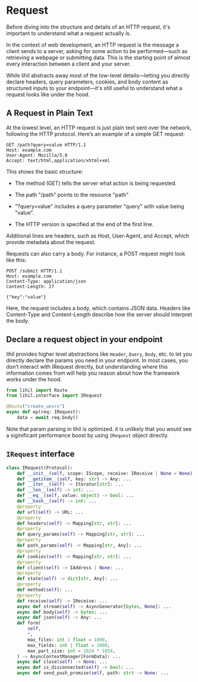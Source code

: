 
# Request

Before diving into the structure and details of an HTTP request, it's important to understand what a request actually is.

In the context of web development, an HTTP request is the message a client sends to a server, asking for some action to be performed—such as retrieving a webpage or submitting data. This is the starting point of almost every interaction between a client and your server.

While lihil abstracts away most of the low-level details—letting you directly declare headers, query parameters, cookies, and body content as structured inputs to your endpoint—it's still useful to understand what a request looks like under the hood.


## A Request in Plain Text

At the lowest level, an HTTP request is just plain text sent over the network, following the HTTP protocol. 
Here’s an example of a simple GET request:

```http
GET /path?query=value HTTP/1.1
Host: example.com
User-Agent: Mozilla/5.0
Accept: text/html,application/xhtml+xml
```

This shows the basic structure:

- The method (GET) tells the server what action is being requested.

- The path "/path" points to the resource "path"
- "?query=value" includes a query parameter "query" with value being "value".
- The HTTP version is specified at the end of the first line.

Additional lines are headers, such as Host, User-Agent, and Accept, which provide metadata about the request.

Requests can also carry a body. For instance, a POST request might look like this:

```http
POST /submit HTTP/1.1
Host: example.com
Content-Type: application/json
Content-Length: 27

{"key":"value"}
```

Here, the request includes a body, which contains JSON data. Headers like Content-Type and Content-Length describe how the server should interpret the body.

## Declare a request object in your endpoint

lihil provides higher level abstractions like `Header`, `Query`, `Body`, etc. to let you directly declare the params you need in your endpoint. 
In most cases, you don’t interact with IRequest directly,  but understanding where this information comes from will help you reason about how the framework works under the hood.

```python
from lihil import Route
from lihil.interface import IRequest

@Route("create_uesrs")
async def ep(req: IRequest):
    data = await req.body()
```

Note that param parsing in lihil is optimized. it is unlikely that you would see a siginificant performance boost by using `IRequest` object directly. 


## `IRequest` interface
```python
class IRequest(Protocol):
    def __init__(self, scope: IScope, receive: IReceive | None = None) -> None: ...
    def __getitem__(self, key: str) -> Any: ...
    def __iter__(self) -> Iterator[str]: ...
    def __len__(self) -> int: ...
    def __eq__(self, value: object) -> bool: ...
    def __hash__(self) -> int: ...
    @property
    def url(self) -> URL: ...
    @property
    def headers(self) -> Mapping[str, str]: ...
    @property
    def query_params(self) -> Mapping[str, str]: ...
    @property
    def path_params(self) -> Mapping[str, Any]: ...
    @property
    def cookies(self) -> Mapping[str, str]: ...
    @property
    def client(self) -> IAddress | None: ...
    @property
    def state(self) -> dict[str, Any]: ...
    @property
    def method(self): ...
    @property
    def receive(self) -> IReceive: ...
    async def stream(self) -> AsyncGenerator[bytes, None]: ...
    async def body(self) -> bytes: ...
    async def json(self) -> Any: ...
    def form(
        self,
        *,
        max_files: int | float = 1000,
        max_fields: int | float = 1000,
        max_part_size: int = 1024 * 1024,
    ) -> AsyncContextManager[FormData]: ...
    async def close(self) -> None: ...
    async def is_disconnected(self) -> bool: ...
    async def send_push_promise(self, path: str) -> None: ...
```

